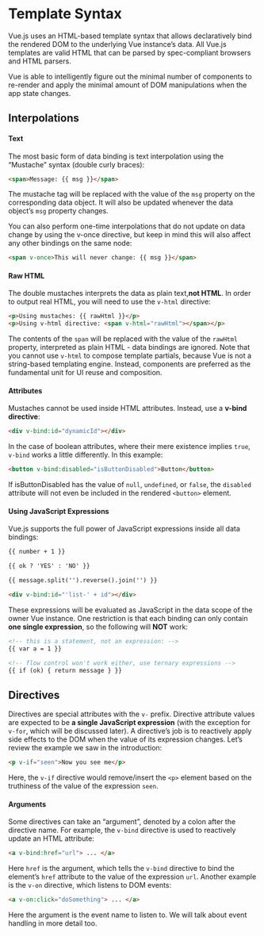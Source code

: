# Template Syntax
Vue.js uses an HTML-based template syntax that allows declaratively bind the rendered DOM to the underlying Vue instance’s data. All Vue.js templates are valid HTML that can be parsed by spec-compliant browsers and HTML parsers.

 Vue is able to intelligently figure out the minimal number of components to re-render and apply the minimal amount of DOM manipulations when the app state changes.

## Interpolations
#### Text
The most basic form of data binding is text interpolation using the “Mustache” syntax (double curly braces):
```html
<span>Message: {{ msg }}</span>
```
The mustache tag will be replaced with the value of the `msg` property on the corresponding data object. It will also be updated whenever the data object’s `msg` property changes.

You can also perform one-time interpolations that do not update on data change by using the v-once directive, but keep in mind this will also affect any other bindings on the same node:
```HTML
<span v-once>This will never change: {{ msg }}</span>
```
#### Raw HTML
The double mustaches interprets the data as plain text,**not HTML**. In order to output real HTML, you will need to use the `v-html` directive:
```HTML
<p>Using mustaches: {{ rawHtml }}</p>
<p>Using v-html directive: <span v-html="rawHtml"></span></p>
```
The contents of the `span` will be replaced with the value of the `rawHtml` property, interpreted as plain HTML - data bindings are ignored. Note that you cannot use `v-html` to compose template partials, because Vue is not a string-based templating engine. Instead, components are preferred as the fundamental unit for UI reuse and composition.
#### Attributes
Mustaches cannot be used inside HTML attributes. Instead, use a **v-bind directive**:
```HTML
<div v-bind:id="dynamicId"></div>
```
In the case of boolean attributes, where their mere existence implies `true`, `v-bind` works a little differently. In this example:
```HTML
<button v-bind:disabled="isButtonDisabled">Button</button>
```
If isButtonDisabled has the value of `null`, `undefined`, or `false`, the `disabled` attribute will not even be included in the rendered `<button>` element.
#### Using JavaScript Expressions
Vue.js supports the full power of JavaScript expressions inside all data bindings:
```HTML
{{ number + 1 }}

{{ ok ? 'YES' : 'NO' }}

{{ message.split('').reverse().join('') }}

<div v-bind:id="'list-' + id"></div>
```
These expressions will be evaluated as JavaScript in the data scope of the owner Vue instance. One restriction is that each binding can only contain **one single expression**, so the following will **NOT** work:
```HTML
<!-- this is a statement, not an expression: -->
{{ var a = 1 }}

<!-- flow control won't work either, use ternary expressions -->
{{ if (ok) { return message } }}
```
## Directives
Directives are special attributes with the `v-` prefix. Directive attribute values are expected to be **a single JavaScript expression** (with the exception for `v-for`, which will be discussed later). A directive’s job is to reactively apply side effects to the DOM when the value of its expression changes. Let’s review the example we saw in the introduction:
```HTML
<p v-if="seen">Now you see me</p>
```
Here, the `v-if` directive would remove/insert the `<p>` element based on the truthiness of the value of the expression `seen`.
#### Arguments
Some directives can take an “argument”, denoted by a colon after the directive name. For example, the `v-bind` directive is used to reactively update an HTML attribute:
```HTML
<a v-bind:href="url"> ... </a>
```
Here `href` is the argument, which tells the `v-bind` directive to bind the element’s `href` attribute to the value of the expression `url`.
Another example is the `v-on` directive, which listens to DOM events:
```HTML
<a v-on:click="doSomething"> ... </a>
```
Here the argument is the event name to listen to. We will talk about event handling in more detail too.
